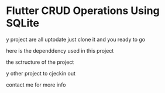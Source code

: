# Flutter CRUD Operations Using SQLite

y project are all uptodate just clone it and you ready to go 

here is the dependdency used in this project 

the sctructure of the project 

y other project to cjeckin out

contact me for more info 

